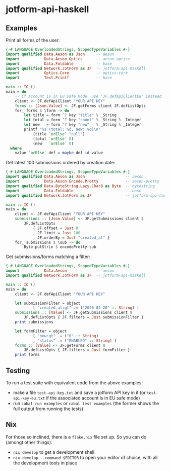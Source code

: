 # jotform-api-haskell

## Examples

Print all forms of the user:

```haskell
{-# LANGUAGE OverloadedStrings, ScopedTypeVariables #-}
import qualified Data.Aeson as Json     -- aeson
import           Data.Aeson.Optics      -- aeson-optics
import           Data.Foldable          -- base
import qualified Network.JotForm as JF  -- jotform-api-haskell
import           Optics.Core            -- optics-core
import           Text.Printf            -- base

main :: IO ()
main = do
    -- if account is in EU safe mode, use 'JF.defApiClientEu' instead
    client <- JF.defApiClient "YOUR API KEY"
    forms :: [Json.Value] <- JF.getForms client JF.defListOpts
    for_ forms $ \form -> do
        let title = form ^? key "title" % _String
        let total = form ^? key "count" % _String % _Integer
        let new   = form ^? key "new"   % _String % _Integer
        printf "%s (total: %d, new: %d)\n"
            (title `orElse` "null")
            (total `orElse` 0)
            (new   `orElse` 0)
  where
    value `orElse` def = maybe def id value
```

Get latest 100 submissions ordered by creation date:

```haskell
{-# LANGUAGE OverloadedStrings, ScopedTypeVariables #-}
import qualified Data.Aeson as Json                  -- aeson
import           Data.Aeson.Encode.Pretty            -- aeson-pretty
import qualified Data.ByteString.Lazy.Char8 as Byte  -- bytestring
import           Data.Foldable                       -- base
import qualified Network.JotForm as JF               -- jotform-api-haskell

main :: IO ()
main = do
    client <- JF.defApiClient "YOUR API KEY"
    submissions :: [Json.Value] <- JF.getSubmissions client $
        JF.defListOpts
            { JF.offset = Just 0
            , JF.limit = Just 100
            , JF.orderBy = Just "created_at" }
    for_ submissions $ \sub -> do
        Byte.putStrLn $ encodePretty sub
```

Get submissions/forms matching a filter:

```haskell
{-# LANGUAGE OverloadedStrings, ScopedTypeVariables #-}
import           Data.Aeson             -- aeson
import qualified Network.JotForm as JF  -- jotform-api-haskell

main :: IO ()
main = do
    client <- JF.defApiClient "YOUR API KEY"

    let submissionFilter = object
            [ "created_at:gt" .= ("2020-02-20" :: String) ]
    submissions :: [Value] <- JF.getSubmissions client $
        JF.defListOpts { JF.filters = Just submissionFilter }
    print submissions

    let formFilter = object
            [ "new:gt" .= ("0" :: String)
            , "status" .= ("ENABLED" :: String) ]
    forms :: [Value] <- JF.getForms client $
        JF.defListOpts { JF.filters = Just formFilter }
    print forms
```

## Testing

To run a test suite with equivalent code from the above examples:

- make a file `test-api-key.txt` and save a jotform API key in it (or
  `test-api-key-eu.txt` if the associated account is in EU safe mode)
- run `cabal run examples` or `cabal test examples` (the former shows
  the full output from running the tests)

## Nix

For those so inclined, there is a `flake.nix` file set up. So you can
do (amongt other things):

- `nix develop` to get a development shell
- `nix develop --command $EDITOR` to open your editor of choice, with all the
  development tools in place
